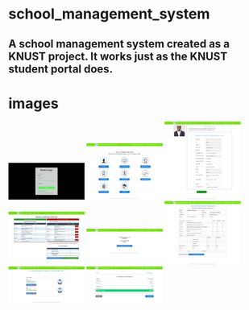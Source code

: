 # school_management_system
## A school management system created as a KNUST project. It works just as the KNUST student portal does.

# images
<img src="screenshot/1.png" width="30%"> <img src="screenshot/2.png" width="30%">
<img src="screenshot/3.png" width="30%"> <img src="screenshot/4.png" width="30%">
<img src="screenshot/5.png" width="30%"> <img src="screenshot/6.png" width="30%">
<img src="screenshot/7.png" width="30%"> <img src="screenshot/8.png" width="30%">



